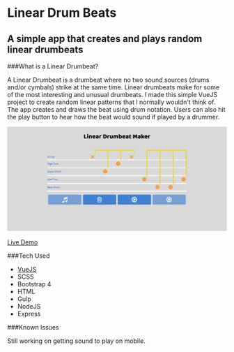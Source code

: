 # Linear Drum Beats

## A simple app that creates and plays random linear drumbeats

###What is a Linear Drumbeat?

A Linear Drumbeat is a drumbeat where no two sound sources (drums and/or cymbals) strike at the same time. Linear drumbeats make for some of the most interesting and unusual drumbeats. I made this simple VueJS project to create random linear patterns that I normally wouldn't think of. The app creates and draws the beat using drum notation. Users can also hit the play button to hear how the beat would sound if played by a drummer.

![Linear Drumbeats](linear_drumbeats.jpg "Linear Drumbeats")

[Live Demo](https://linear-drumbeats.herokuapp.com)

###Tech Used

- [VueJS](https://vuejs.org)
- SCSS
- Bootstrap 4
- HTML
- Gulp
- NodeJS
- Express

###Known Issues

Still working on getting sound to play on mobile.